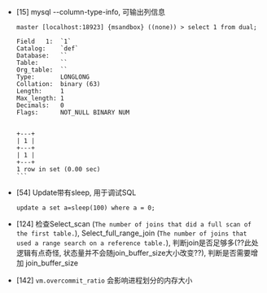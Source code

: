 - [15] mysql --column-type-info, 可输出列信息
    ````
    master [localhost:18923] {msandbox} ((none)) > select 1 from dual;
    
    Field   1:  `1`
    Catalog:    `def`
    Database:   ``
    Table:      ``
    Org_table:  ``
    Type:       LONGLONG
    Collation:  binary (63)
    Length:     1
    Max_length: 1
    Decimals:   0
    Flags:      NOT_NULL BINARY NUM


    +---+
    | 1 |
    +---+
    | 1 |
    +---+
    1 row in set (0.00 sec)
    ```

- [54] Update带有sleep, 用于调试SQL
    ```
    update a set a=sleep(100) where a = 0;
    ```

- [124] 检查Select_scan (`The number of joins that did a full scan of the first table.`), Select_full_range_join (`The number of joins that used a range search on a reference table.`), 判断join是否足够多(??此处逻辑有点奇怪, 状态量并不会随join_buffer_size大小改变??), 判断是否需要增加 join_buffer_size

- [142] `vm.overcommit_ratio` 会影响进程划分的内存大小


